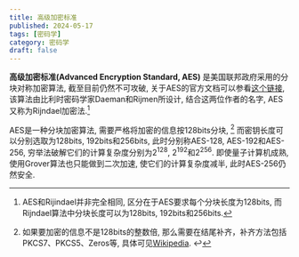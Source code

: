 ```yaml
---
title: 高级加密标准
published: 2024-05-17
tags: [密码学]
category: 密码学
draft: false
---
```


**高级加密标准(Advanced Encryption Standard, AES)** 是美国联邦政府采用的分块对称加密算法, 截至目前仍然不可攻破, 关于AES的官方文档可以参看[这个链接](https://doi.org/10.6028/NIST.FIPS.197-upd1), 该算法由比利时密码学家Daeman和Rijmen所设计, 结合这两位作者的名字, AES又称为Rijndael加密法.[^1] 

[^1]: AES和Rijindael并非完全相同, 区分在于AES要求每个分块长度为128bits, 而Rijndael算法中分块长度可以为128bits, 192bits和256bits.

AES是一种分块加密算法, 需要严格将加密的信息按128bits分块, [^2] 而密钥长度可以分别选取为128bits, 192bits和256bits, 此时分别称AES-128, AES-192和AES-256, 穷举法破解它们的计算复杂度分别为$2^{128}$, $2^{192}$和$2^{256}$. 即使量子计算机成熟, 使用Grover算法也只能做到二次加速, 使它们的计算复杂度减半, 此时AES-256仍然安全.

[^2]: 如果要加密的信息不是128bits的整数倍, 那么需要在结尾补齐，补齐方法包括PKCS7、PKCS5、Zeros等, 具体可见[Wikipedia](https://en.wikipedia.org/wiki/PKCS). ↩

